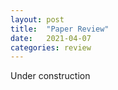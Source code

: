 ```yaml
---
layout: post
title:  "Paper Review"
date:   2021-04-07
categories: review
---
```


Under construction


